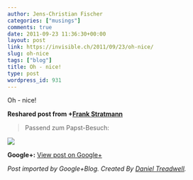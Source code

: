 ```yaml
---
author: Jens-Christian Fischer
categories: ["musings"]
comments: true
date: 2011-09-23 11:36:30+00:00
layout: post
link: https://invisible.ch/2011/09/23/oh-nice/
slug: oh-nice
tags: ["blog"]
title: Oh - nice!
type: post
wordpress_id: 931
---
```


Oh - nice!  
  
**Reshared post from +[Frank Stratmann](https://plus.google.com/112650309196599566731)**  


<blockquote>Passend zum Papst-Besuch:</blockquote>

  
[![](https://lh3.googleusercontent.com/-BK41HeB_7dg/TnxnP57DGLI/AAAAAAAAAso/H3f_SKh3Ga8/uli19.jpg)](https://lh3.googleusercontent.com/-BK41HeB_7dg/TnxnP57DGLI/AAAAAAAAAso/H3f_SKh3Ga8/uli19.jpg)

**Google+:** [View post on Google+](https://plus.google.com/109789939743085010576/posts/AhU1rJv4cef)

  
  
_Post imported by Google+Blog.  Created By [Daniel Treadwell](https://minimali.se/)._
